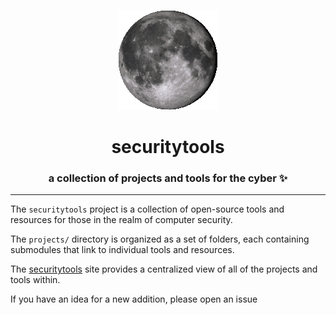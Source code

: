 <p align="center">
  <a href="http://endless.horse">
    <img src=moon.gif alt="spinning-moon" />
  </a>
</p>

<h1 align="center">
  securitytools
</h1>

<h3 align="center">
  a collection of projects and tools for the cyber ✨
</h3>

---

The `securitytools` project is a collection of open-source tools and resources for those in the realm of computer security.

The `projects/` directory is organized as a set of folders, each containing submodules that link to individual tools and resources.

The [securitytools](https://joshhighet.github.io/securitytools) site provides a centralized view of all of the projects and tools within.

If you have an idea for a new addition, please open an issue

